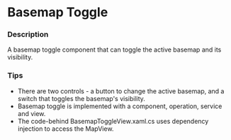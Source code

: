 ﻿# Basemap Toggle

### Description
A basemap toggle component that can toggle the active basemap and its visibility.

### Tips
- There are two controls - a button to change the active basemap, and a switch that toggles the basemap's visibility.
- Basemap toggle is implemented with a component, operation, service and view.
- The code-behind BasemapToggleView.xaml.cs uses dependency injection to access the MapView.